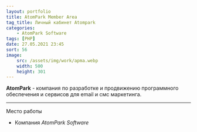 ```yaml
---
layout: portfolio
title: AtomPark Member Area
tag_title: Личный кабинет Atompark
categories:
    - AtomPark Software
tags: [PHP]
date: 27.05.2021 23:45
sort: 56
image: 
    src: /assets/img/work/apma.webp 
    width: 500
    height: 301
---
```


**AtomPark** - компания по разработке и продвижению программного обеспечения и сервисов для email и смс маркетинга.

---

Место работы

* Компания _AtomPark Software_

